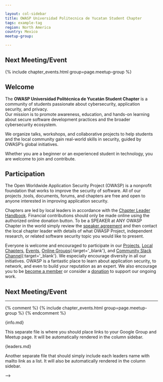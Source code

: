 ```yaml
---

layout: col-sidebar
title: OWASP Universidad Politecnica de Yucatan Student Chapter
tags: example-tag
region: North America
country: Mexico
meetup-group:

---
```


Next Meeting/Event <!-- You should keep this section as it will populate your meetup events -->
---------------------
{% include chapter_events.html group=page.meetup-group %}

## Welcome
The **OWASP Universidad Politécnica de Yucatán Student Chapter** is a community of students passionate about cybersecurity, application security, and privacy.  
Our mission is to promote awareness, education, and hands-on learning about secure software development practices and the broader cybersecurity ecosystem.  

We organize talks, workshops, and collaborative projects to help students and the local community gain real-world skills in security, guided by OWASP’s global initiatives.  

Whether you are a beginner or an experienced student in technology, you are welcome to join and contribute.  

## Participation
The Open Worldwide Application Security Project (OWASP) is a nonprofit foundation that works to improve the security of software. All of our projects ,tools, documents, forums, and chapters are free and open to anyone interested in improving application security. 

Chapters are led by local leaders in accordance with the [Chapter Leader Handbook](/www-policy/rules-of-procedure/chapter-handbook). Financial contributions should only be made online using the authorized online donation button. To be a SPEAKER at ANY OWASP Chapter in the world simply review the [speaker agreement](/www-policy/speaker-agreement) and then contact the local chapter leader with details of what OWASP Project, independent research, or related software security topic you would like to present.

Everyone is welcome and encouraged to participate in our [Projects](/projects), [Local Chapters](/chapters), [Events](/events), [Online Groups](https://groups.google.com/a/owasp.com/){:target='_blank'}, and [Community Slack Channel](https://owasp.slack.com/){:target='_blank'}. We especially encourage diversity in all our initiatives. OWASP is a fantastic place to learn about application security, to network, and even to build your reputation as an expert. We also encourage you to be [become a member](/membership) or consider a [donation](/donate) to support our ongoing work.

## Next Meeting/Event
---------------------
{% comment %}
{% include chapter_events.html group=page.meetup-group %}
{% endcomment %}

{info.md}

This separate file is where you should place links to your Google Group and Meetup page. It will be automatically rendered in the column sidebar.

{leaders.md}

Another separate file that should simply include each leaders name with mailto link as a list. It will also be automatically rendered in the column sidebar.

-->
